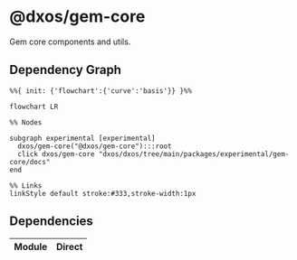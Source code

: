 # @dxos/gem-core

Gem core components and utils.

## Dependency Graph

```mermaid
%%{ init: {'flowchart':{'curve':'basis'}} }%%

flowchart LR

%% Nodes

subgraph experimental [experimental]
  dxos/gem-core("@dxos/gem-core"):::root
  click dxos/gem-core "dxos/dxos/tree/main/packages/experimental/gem-core/docs"
end

%% Links
linkStyle default stroke:#333,stroke-width:1px
```

## Dependencies

| Module | Direct |
|---|---|
